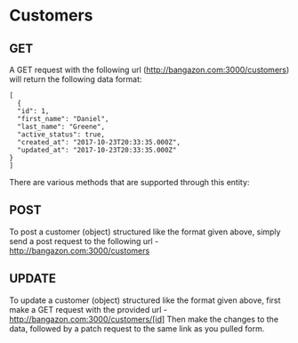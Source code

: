 # Customers

## GET

A GET request with the following url (http://bangazon.com:3000/customers) will return the following data format:

```
[
  {
  "id": 1,
  "first_name": "Daniel",
  "last_name": "Greene",
  "active_status": true,
  "created_at": "2017-10-23T20:33:35.000Z",
  "updated_at": "2017-10-23T20:33:35.000Z"
}
]

```
There are various methods that are supported through this entity:

## POST


To post a customer (object) structured like the format given above, simply send a post request to the following url - 
http://bangazon.com:3000/customers

## UPDATE

To update a customer (object) structured like the format given above, first make a GET request with the provided url - 
http://bangazon.com:3000/customers/[id]
Then make the changes to the data, followed by a patch request to the same link as you pulled form.